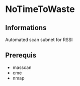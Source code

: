 # NoTimeToWaste

## Informations 
Automated scan subnet for RSSI 

## Prerequis 
*	masscan 
*	cme
*	nmap  
